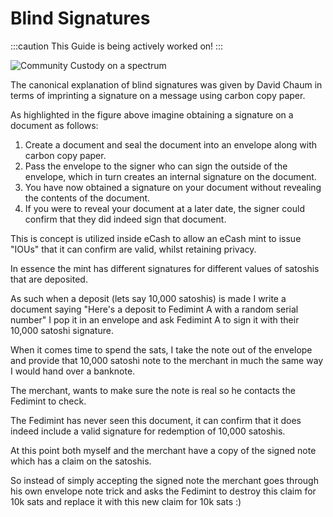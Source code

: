 # Blind Signatures

:::caution
This Guide is being actively worked on!
:::

![Community Custody on a spectrum](/img/blind-signing.png)

The canonical explanation of blind signatures was given by David Chaum in terms of imprinting a signature on a message using carbon copy paper. 

As highlighted in the figure above imagine obtaining a signature on a document as follows:

1. Create a document and seal the document into an envelope along with carbon copy paper.
2. Pass the envelope to the signer who can sign the outside of the envelope, which in turn creates an internal signature on the document. 
3. You have now obtained a signature on your document without revealing the contents of the document.
4. If you were to reveal your document at a later date, the signer could confirm that they did indeed sign that document.

This is concept is utilized inside eCash to allow an eCash mint to issue "IOUs" that it can confirm are valid, whilst retaining privacy. 

In essence the mint has different signatures for different values of satoshis that are deposited. 

As such when a deposit (lets say 10,000 satoshis) is made I write a document saying "Here's a deposit to Fedimint A with a random serial number" I pop it in an envelope and ask Fedimint A to sign it with their 10,000 satoshi signature. 

When it comes time to spend the sats, I take the note out of the envelope and provide that 10,000 satoshi note to the merchant in much the same way I would hand over a banknote. 

The merchant, wants to make sure the note is real so he contacts the Fedimint to check. 

The Fedimint has never seen this document, it can confirm that it does indeed include a valid signature for redemption of 10,000 satoshis.

At this point both myself and the merchant have a copy of the signed note which has a claim on the satoshis.

So instead of simply accepting the signed note the merchant goes through his own envelope note trick and asks the Fedimint to destroy this claim for 10k sats and replace it with this new claim for 10k sats :) 

